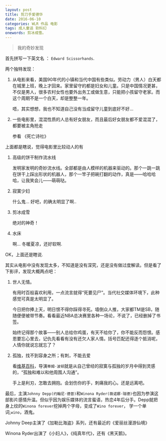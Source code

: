 ```yaml
---
layout: post
title: 剪刀手爱德华
date: 2016-06-10
categories: WLR 作品 电影
tags: 成人童话 软科幻
onewords: 剪冰成雪。
---
```

> 我的奇妙发现

首先拼写一下英文名 ： `Edward Scissorhands`.

两个独特发现： 

1. 从电影来看，美国90年代的小镇和当代中国有些类似。劳动力（男人）白天都在城里上班，晚上才回来。家里留守的都是妇女和儿童。只是中国情况更甚，不仅是男人，很多农村女性也要外出务工或做生意，只能把小孩留守老家。而这个周期不是一个白天，却是整整一年。

    唔，其实想想，我也不知道自己没有当成留守儿童到底好不好...

2. 一些电影里，混混性质的人总有好女朋友，而且最后好女朋友都不爱混混了，都要被主角抢走

    参看 《死亡诗社》

上面都是瞎说，觉得电影里比较动人的有

1. 高级的饼干制作流水线

    发明家发明的奇妙流水线。全部都是由人模样的机器来驱动的。那个一跳一跳在饼干上踩出形状的机器人，那个一竿子把碗打翻的动作，真是——哈哈哈哈，让我笑会儿——萌萌哒。

2. 寂寞少妇

    什么鬼... 好吧，的确太明显了啊..

3. 剪冰成雪

    绝对的神奇！

4. 水床

    啊... 冬暖夏凉，还好软啊.

OK，上面还是瞎说.

其实从电影中没有发现太多，不知道是没有深究，还是没有做过度解读。但是看了下影评，发现大概两点吧：

1. 世人无情。

    有用时百般喜欢利用，一点流言就得“死要见尸”。当代社交媒体环境下，此种感觉可真是太明显了。

    今日把你捧上天，明日恨不得你踩得寻死。墙倒众人推，大家都TM是SB，随随便便被带节奏。看看最近NBA总决赛里各种一场论，不说了，已经删掉了书签。

    始终记得那个故事——别人总给你鸡蛋，有天不给你了，你不能反而怨恨。感恩要忘心里去，记仇先看看有没有还欠人家人情。括号匹配还得逐个抵消呢，人情你就说忘就忘了？

2. 孤独，找不到容身之所；有刺，不能去爱

    看[维基百科](https://zh.wikipedia.org/wiki/%E5%89%AA%E5%88%80%E6%89%8B%E7%88%B1%E5%BE%B7%E5%8D%8E)，导演`蒂姆·波顿`就是从自己曾经的寂寞与孤独的岁月中得到灵感的，“孤独和难以和他周围人沟通”。
    
    手上是利刃，怎敢去拥抱。会划伤你的手，刺痛我的心。还是远离吧。

最后，主演`Johnny Depp(约翰尼·德普)`和`Winona Ryder(薇诺娜·瑞德)`也因为参演这部影片感情升温。但似乎因为娱乐媒体的流言蜚语，热恋4年后分手。Depp就把身上纹的`Winona forever`挖掉两个字母，变成了`Wino forever`， 学一个单词,`wino`，酒鬼。

Johnny Deep主演了《加勒比海盗》系列，还有最近的《爱丽丝漫游仙境》

Winona Ryder出演了《小妇人》，《纯真年代》，还有《黑天鹅》。